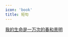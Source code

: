 ```yaml
---
icon: 'book'
title: 短句
---
```


[我的生命是一万次的春和景明](https://www.baidu.com/s?wd=%E6%88%91%E7%9A%84%E7%94%9F%E5%91%BD%E6%98%AF%E4%B8%80%E4%B8%87%E6%AC%A1%E6%98%A5%E5%92%8C%E6%99%AF%E6%98%8E)
